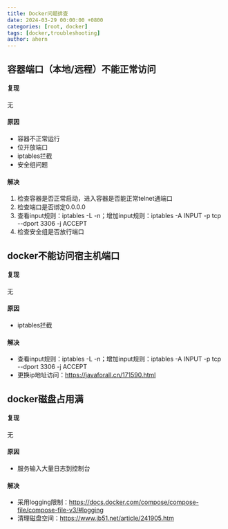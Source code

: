 ```yaml
---
title: Docker问题排查
date: 2024-03-29 00:00:00 +0800
categories: [root, docker]
tags: [docker,troubleshooting]
author: ahern
---
```


## 容器端口（本地/远程）不能正常访问
#### 复现
无

#### 原因
- 容器不正常运行
- 位开放端口
- iptables拦截
- 安全组问题

#### 解决
1. 检查容器是否正常启动，进入容器是否能正常telnet通端口
2. 检查端口是否绑定0.0.0.0
3. 查看input规则：iptables  -L  -n；增加input规则：iptables -A INPUT -p tcp --dport 3306 -j ACCEPT
4. 检查安全组是否放行端口

## docker不能访问宿主机端口
#### 复现
无

#### 原因
- iptables拦截

#### 解决
- 查看input规则：iptables  -L  -n；增加input规则：iptables -A INPUT -p tcp --dport 3306 -j ACCEPT
- 更换ip地址访问：https://javaforall.cn/171590.html

## docker磁盘占用满
#### 复现
无

#### 原因
- 服务输入大量日志到控制台

#### 解决
- 采用logging限制：https://docs.docker.com/compose/compose-file/compose-file-v3/#logging
- 清理磁盘空间：https://www.jb51.net/article/241905.htm


